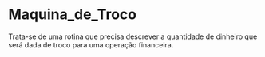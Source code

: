 # Maquina_de_Troco
Trata-se de uma rotina que precisa descrever a quantidade de dinheiro que será dada de troco para uma operação financeira.
